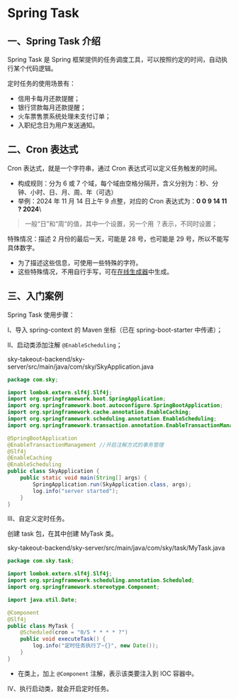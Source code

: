 # Spring Task

## 一、Spring Task 介绍

Spring Task 是 Spring 框架提供的任务调度工具，可以按照约定的时间，自动执行某个代码逻辑。

定时任务的使用场景有：

- 信用卡每月还款提醒；
- 银行贷款每月还款提醒；
- 火车票售票系统处理未支付订单；
- 入职纪念日为用户发送通知。

## 二、Cron 表达式

Cron 表达式，就是一个字符串，通过 Cron 表达式可以定义任务触发的时间。

- 构成规则：分为 6 或 7 个域，每个域由空格分隔开，含义分别为：秒、分钟、小时、日、月、周、年（可选）
- 举例：2024 年 11 月 14 日上午 9 点整，对应的 Cron 表达式为：**0 0 9 14 11 ? 2024**\

> 一般“日”和“周“的值，其中一个设置，另一个用 ？表示，不同时设置；

特殊情况：描述 2 月份的最后一天，可能是 28 号，也可能是 29 号，所以不能写具体数字。

- 为了描述这些信息，可使用一些特殊的字符。
- 这些特殊情况，不用自行手写，可在[在线生成器](https://cron.qqe2.com/)中生成。

## 三、入门案例

Spring Task 使用步骤：

Ⅰ、导入 spring-context 的 Maven 坐标（已在 spring-boot-starter 中传递）；

Ⅱ、启动类添加注解 `@EnableScheduling`；

sky-takeout-backend/sky-server/src/main/java/com/sky/SkyApplication.java

```java
package com.sky;

import lombok.extern.slf4j.Slf4j;
import org.springframework.boot.SpringApplication;
import org.springframework.boot.autoconfigure.SpringBootApplication;
import org.springframework.cache.annotation.EnableCaching;
import org.springframework.scheduling.annotation.EnableScheduling;
import org.springframework.transaction.annotation.EnableTransactionManagement;

@SpringBootApplication
@EnableTransactionManagement //开启注解方式的事务管理
@Slf4j
@EnableCaching
@EnableScheduling
public class SkyApplication {
    public static void main(String[] args) {
        SpringApplication.run(SkyApplication.class, args);
        log.info("server started");
    }
}
```

Ⅲ、自定义定时任务。

创建 task 包，在其中创建 MyTask 类。

sky-takeout-backend/sky-server/src/main/java/com/sky/task/MyTask.java

```java
package com.sky.task;

import lombok.extern.slf4j.Slf4j;
import org.springframework.scheduling.annotation.Scheduled;
import org.springframework.stereotype.Component;

import java.util.Date;

@Component
@Slf4j
public class MyTask {
    @Scheduled(cron = "0/5 * * * * ?")
    public void executeTask() {
        log.info("定时任务执行了~{}", new Date());
    }
}
```

- 在类上，加上 `@Component` 注解，表示该类要注入到 IOC 容器中。

Ⅳ、执行启动类，就会开启定时任务。
